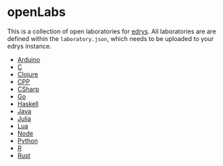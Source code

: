 # openLabs

This is a collection of open laboratories for [edrys](https://github.com/edrys/edrys).
All laboratories are are defined within the `laboratory.json`, which needs to be uploaded to your edrys instance.


- [Arduino](labs/Arduino/Base/README.md)
- [C](labs/C/README.md)
- [Clojure](labs/Clojure/README.md)
- [CPP](labs/CPP/README.md)
- [CSharp](labs/CSharp/README.md)
- [Go](labs/Go/README.md)
- [Haskell](labs/Haskell/README.md)
- [Java](labs/Java/README.md)
- [Julia](labs/Julia/README.md)
- [Lua](labs/Lua/README.md)
- [Node](labs/Node/README.md)
- [Python](labs/Python/README.md)
- [R](labs/R/README.md)
- [Rust](labs/Rust/README.md)
